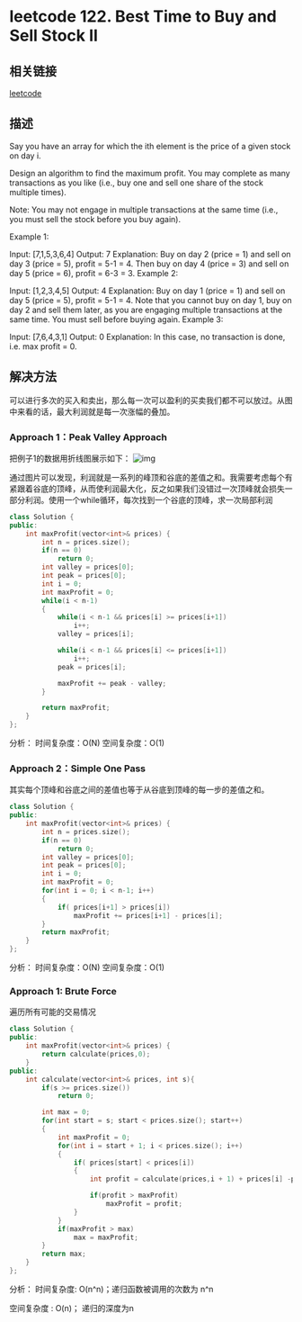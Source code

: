 # leetcode 122. Best Time to Buy and Sell Stock II

## 相关链接

[leetcode](https://leetcode.com/problems/best-time-to-buy-and-sell-stock-ii/)

## 描述

Say you have an array for which the ith element is the price of a given stock on day i.

Design an algorithm to find the maximum profit. You may complete as many transactions as you like (i.e., buy one and sell one share of the stock multiple times).

Note: You may not engage in multiple transactions at the same time (i.e., you must sell the stock before you buy again).

Example 1:

Input: [7,1,5,3,6,4]
Output: 7
Explanation: Buy on day 2 (price = 1) and sell on day 3 (price = 5), profit = 5-1 = 4.
             Then buy on day 4 (price = 3) and sell on day 5 (price = 6), profit = 6-3 = 3.
Example 2:

Input: [1,2,3,4,5]
Output: 4
Explanation: Buy on day 1 (price = 1) and sell on day 5 (price = 5), profit = 5-1 = 4.
             Note that you cannot buy on day 1, buy on day 2 and sell them later, as you are
             engaging multiple transactions at the same time. You must sell before buying again.
Example 3:

Input: [7,6,4,3,1]
Output: 0
Explanation: In this case, no transaction is done, i.e. max profit = 0.

## 解决方法

可以进行多次的买入和卖出，那么每一次可以盈利的买卖我们都不可以放过。从图中来看的话，最大利润就是每一次涨幅的叠加。

### Approach 1：Peak Valley Approach

把例子1的数据用折线图展示如下：
![img](https://leetcode.com/media/original_images/122_maxprofit_1.PNG)

通过图片可以发现，利润就是一系列的峰顶和谷底的差值之和。我需要考虑每个有紧跟着谷底的顶峰，从而使利润最大化，反之如果我们没错过一次顶峰就会损失一部分利润。使用一个while循环，每次找到一个谷底的顶峰，求一次局部利润

```c++
class Solution {
public:
    int maxProfit(vector<int>& prices) {
        int n = prices.size();
        if(n == 0)
            return 0;
        int valley = prices[0];
        int peak = prices[0];
        int i = 0;
        int maxProfit = 0;
        while(i < n-1)
        {
            while(i < n-1 && prices[i] >= prices[i+1])
                i++;
            valley = prices[i];

            while(i < n-1 && prices[i] <= prices[i+1])
                i++;
            peak = prices[i];

            maxProfit += peak - valley;
        }

        return maxProfit;
    }
};
```

分析：
时间复杂度：O(N)
空间复杂度：O(1)

### Approach 2：Simple One Pass

其实每个顶峰和谷底之间的差值也等于从谷底到顶峰的每一步的差值之和。

```c++
class Solution {
public:
    int maxProfit(vector<int>& prices) {
        int n = prices.size();
        if(n == 0)
            return 0;
        int valley = prices[0];
        int peak = prices[0];
        int i = 0;
        int maxProfit = 0;
        for(int i = 0; i < n-1; i++)
        {
            if( prices[i+1] > prices[i])
                maxProfit += prices[i+1] - prices[i];
        }
        return maxProfit;
    }
};
```

分析：
时间复杂度：O(N)
空间复杂度：O(1)

### Approach 1: Brute Force

遍历所有可能的交易情况

```c++
class Solution {
public:
    int maxProfit(vector<int>& prices) {
        return calculate(prices,0);
    }
public:
    int calculate(vector<int>& prices, int s){
        if(s >= prices.size())
            return 0;

        int max = 0;
        for(int start = s; start < prices.size(); start++)
        {
            int maxProfit = 0;
            for(int i = start + 1; i < prices.size(); i++)
            {
                if( prices[start] < prices[i])
                {
                    int profit = calculate(prices,i + 1) + prices[i] -prices[start];

                    if(profit > maxProfit)
                        maxProfit = profit;
                }
            }
            if(maxProfit > max)
                max = maxProfit;
        }
        return max;
    }
};
````

分析：
时间复杂度: O(n^n)；递归函数被调用的次数为 n^n

空间复杂度 : O(n)； 递归的深度为n
